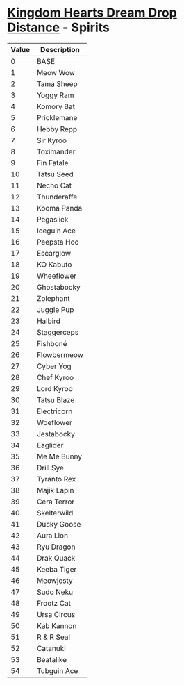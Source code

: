 # [Kingdom Hearts Dream Drop Distance](../index.md) - Spirits

| Value | Description |
| ----- | ----------- |
| 0     | BASE        |
| 1     | Meow Wow    |
| 2     | Tama Sheep  |
| 3     | Yoggy Ram   |
| 4     | Komory Bat  |
| 5     | Pricklemane |
| 6     | Hebby Repp  |
| 7     | Sir Kyroo   |
| 8     | Toximander  |
| 9     | Fin Fatale  |
| 10    | Tatsu Seed  |
| 11    | Necho Cat   |
| 12    | Thunderaffe |
| 13    | Kooma Panda |
| 14    | Pegaslick   |
| 15    | Iceguin Ace |
| 16    | Peepsta Hoo |
| 17    | Escarglow   |
| 18    | KO Kabuto   |
| 19    | Wheeflower  |
| 20    | Ghostabocky |
| 21    | Zolephant   |
| 22    | Juggle Pup  |
| 23    | Halbird     |
| 24    | Staggerceps |
| 25    | Fishboné    |
| 26    | Flowbermeow |
| 27    | Cyber Yog   |
| 28    | Chef Kyroo  |
| 29    | Lord Kyroo  |
| 30    | Tatsu Blaze |
| 31    | Electricorn |
| 32    | Woeflower   |
| 33    | Jestabocky  |
| 34    | Eaglider    |
| 35    | Me Me Bunny |
| 36    | Drill Sye   |
| 37    | Tyranto Rex |
| 38    | Majik Lapin |
| 39    | Cera Terror |
| 40    | Skelterwild |
| 41    | Ducky Goose |
| 42    | Aura Lion   |
| 43    | Ryu Dragon  |
| 44    | Drak Quack  |
| 45    | Keeba Tiger |
| 46    | Meowjesty   |
| 47    | Sudo Neku   |
| 48    | Frootz Cat  |
| 49    | Ursa Circus |
| 50    | Kab Kannon  |
| 51    | R & R Seal  |
| 52    | Catanuki    |
| 53    | Beatalike   |
| 54    | Tubguin Ace |